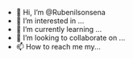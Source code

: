 - 👋 Hi, I’m @Rubenilsonsena
- 👀 I’m interested in ...
- 🌱 I’m currently learning ...
- 💞️ I’m looking to collaborate on ...
- 📫 How to reach me my...

<!---
Rubenilsonsena/Rubenilsonsena is a ✨ special ✨ repository because its `README.md` (this file) appears on your GitHub profile.
You can click the Preview link to take a look at your changes.
--->
